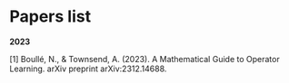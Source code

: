 # Papers list

**2023**

[1] Boullé, N., & Townsend, A. (2023). A Mathematical Guide to Operator Learning. arXiv preprint arXiv:2312.14688.